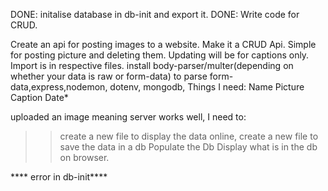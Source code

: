 DONE: initalise database in db-init and export it.
DONE: Write code for CRUD.

Create an api for posting images to a website. Make it a CRUD Api. Simple for posting picture and deleting them. Updating will be for captions only.
Import is in respective files.
install body-parser/multer(depending on whether your data is raw or form-data) to parse form-data,express,nodemon, dotenv, mongodb,
Things I need: 
Name
Picture
Caption
Date*

uploaded an image meaning server works well,
I need to:
>> create a new file to display the data online,
>> create a new file to save the data in a db
>> Populate the Db
>> Display what is in the db on browser.

**** error in db-init****